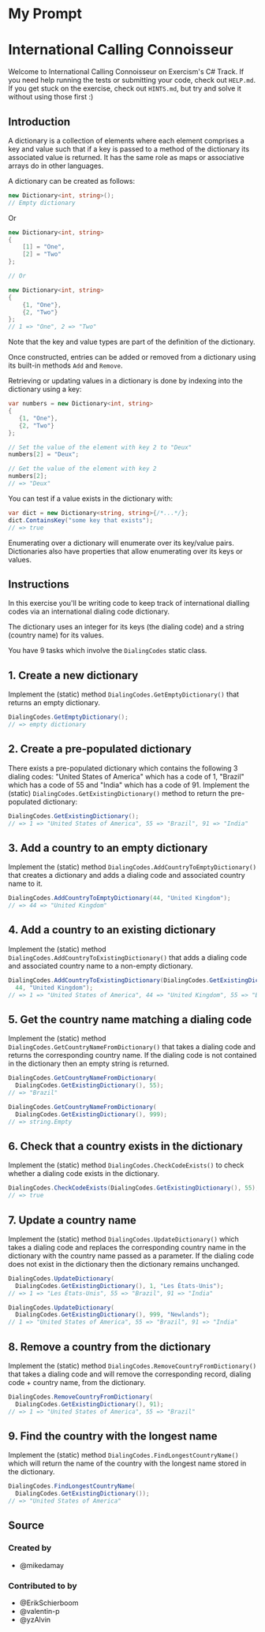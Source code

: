# My Prompt 

# International Calling Connoisseur

Welcome to International Calling Connoisseur on Exercism's C# Track.
If you need help running the tests or submitting your code, check out `HELP.md`.
If you get stuck on the exercise, check out `HINTS.md`, but try and solve it without using those first :)

## Introduction

A dictionary is a collection of elements where each element comprises a key and value such that if a key is passed to a method of the dictionary its associated value is returned. It has the same role as maps or associative arrays do in other languages.

A dictionary can be created as follows:

```csharp
new Dictionary<int, string>();
// Empty dictionary
```

Or

```csharp
new Dictionary<int, string>
{
    [1] = "One",
    [2] = "Two"
};

// Or

new Dictionary<int, string>
{
    {1, "One"},
    {2, "Two"}
};
// 1 => "One", 2 => "Two"
```

Note that the key and value types are part of the definition of the dictionary.

Once constructed, entries can be added or removed from a dictionary using its built-in methods `Add` and `Remove`.

Retrieving or updating values in a dictionary is done by indexing into the dictionary using a key:

```csharp
var numbers = new Dictionary<int, string>
{
   {1, "One"},
   {2, "Two"}
};

// Set the value of the element with key 2 to "Deux"
numbers[2] = "Deux";

// Get the value of the element with key 2
numbers[2];
// => "Deux"
```

You can test if a value exists in the dictionary with:

```csharp
var dict = new Dictionary<string, string>{/*...*/};
dict.ContainsKey("some key that exists");
// => true
```

Enumerating over a dictionary will enumerate over its key/value pairs. Dictionaries also have properties that allow enumerating over its keys or values.

[indexer-properties]: https://docs.microsoft.com/en-us/dotnet/csharp/programming-guide/indexers/

## Instructions

In this exercise you'll be writing code to keep track of international dialling codes via an international dialing code dictionary.

The dictionary uses an integer for its keys (the dialing code) and a string (country name) for its values.

You have 9 tasks which involve the `DialingCodes` static class.

## 1. Create a new dictionary

Implement the (static) method `DialingCodes.GetEmptyDictionary()` that returns an empty dictionary.

```csharp
DialingCodes.GetEmptyDictionary();
// => empty dictionary
```

## 2. Create a pre-populated dictionary

There exists a pre-populated dictionary which contains the following 3 dialing codes: "United States of America" which has a code of 1, "Brazil" which has a code of 55 and "India" which has a code of 91. Implement the (static) `DialingCodes.GetExistingDictionary()` method to return the pre-populated dictionary:

```csharp
DialingCodes.GetExistingDictionary();
// => 1 => "United States of America", 55 => "Brazil", 91 => "India"
```

## 3. Add a country to an empty dictionary

Implement the (static) method `DialingCodes.AddCountryToEmptyDictionary()` that creates a dictionary and adds a dialing code and associated country name to it.

```csharp
DialingCodes.AddCountryToEmptyDictionary(44, "United Kingdom");
// => 44 => "United Kingdom"
```

## 4. Add a country to an existing dictionary

Implement the (static) method `DialingCodes.AddCountryToExistingDictionary()` that adds a dialing code and associated country name to a non-empty dictionary.

```csharp
DialingCodes.AddCountryToExistingDictionary(DialingCodes.GetExistingDictionary(),
  44, "United Kingdom");
// => 1 => "United States of America", 44 => "United Kingdom", 55 => "Brazil", 91 => "India"
```

## 5. Get the country name matching a dialing code

Implement the (static) method `DialingCodes.GetCountryNameFromDictionary()` that takes a dialing code and returns the corresponding country name. If the dialing code is not contained in the dictionary then an empty string is returned.

```csharp
DialingCodes.GetCountryNameFromDictionary(
  DialingCodes.GetExistingDictionary(), 55);
// => "Brazil"

DialingCodes.GetCountryNameFromDictionary(
  DialingCodes.GetExistingDictionary(), 999);
// => string.Empty
```

## 6. Check that a country exists in the dictionary

Implement the (static) method `DialingCodes.CheckCodeExists()` to check whether a dialing code exists in the dictionary.

```csharp
DialingCodes.CheckCodeExists(DialingCodes.GetExistingDictionary(), 55);
// => true
```

## 7. Update a country name

Implement the (static) method `DialingCodes.UpdateDictionary()` which takes a dialing code and replaces the corresponding country name in the dictionary with the country name passed as a parameter. If the dialing code does not exist in the dictionary then the dictionary remains unchanged.

```csharp
DialingCodes.UpdateDictionary(
  DialingCodes.GetExistingDictionary(), 1, "Les États-Unis");
// => 1 => "Les États-Unis", 55 => "Brazil", 91 => "India"

DialingCodes.UpdateDictionary(
  DialingCodes.GetExistingDictionary(), 999, "Newlands");
// 1 => "United States of America", 55 => "Brazil", 91 => "India"
```

## 8. Remove a country from the dictionary

Implement the (static) method `DialingCodes.RemoveCountryFromDictionary()` that takes a dialing code and will remove the corresponding record, dialing code + country name, from the dictionary.

```csharp
DialingCodes.RemoveCountryFromDictionary(
  DialingCodes.GetExistingDictionary(), 91);
// => 1 => "United States of America", 55 => "Brazil"
```

## 9. Find the country with the longest name

Implement the (static) method `DialingCodes.FindLongestCountryName()` which will return the name of the country with the longest name stored in the dictionary.

```csharp
DialingCodes.FindLongestCountryName(
  DialingCodes.GetExistingDictionary());
// => "United States of America"
```

## Source

### Created by

- @mikedamay

### Contributed to by

- @ErikSchierboom
- @valentin-p
- @yzAlvin